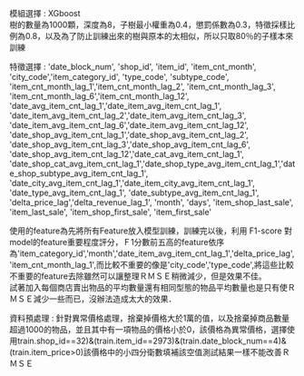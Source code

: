 模組選擇 : XGboost  
樹的數量為1000顆，深度為8，子樹最小權重為0.4，懲罰係數為0.3，特徵採樣比例為0.8，以及為了防止訓練出來的樹與原本的太相似，所以只取80％的子樣本來訓練

特徵選擇 : 
    'date_block_num', 'shop_id', 'item_id', 'item_cnt_month', 'city_code','item_category_id', 'type_code', 'subtype_code', 'item_cnt_month_lag_1','item_cnt_month_lag_2', 'item_cnt_month_lag_3', 'item_cnt_month_lag_6','item_cnt_month_lag_12', 'date_avg_item_cnt_lag_1','date_item_avg_item_cnt_lag_1', 'date_item_avg_item_cnt_lag_2','date_item_avg_item_cnt_lag_3', 'date_item_avg_item_cnt_lag_6','date_item_avg_item_cnt_lag_12', 'date_shop_avg_item_cnt_lag_1','date_shop_avg_item_cnt_lag_2', 'date_shop_avg_item_cnt_lag_3','date_shop_avg_item_cnt_lag_6', 'date_shop_avg_item_cnt_lag_12','date_cat_avg_item_cnt_lag_1', 'date_shop_cat_avg_item_cnt_lag_1','date_shop_type_avg_item_cnt_lag_1','date_shop_subtype_avg_item_cnt_lag_1', 'date_city_avg_item_cnt_lag_1','date_item_city_avg_item_cnt_lag_1', 'date_type_avg_item_cnt_lag_1', 'date_subtype_avg_item_cnt_lag_1', 'delta_price_lag','delta_revenue_lag_1', 'month', 'days', 'item_shop_last_sale', 'item_last_sale', 'item_shop_first_sale', 'item_first_sale'    

使用的feature為先將所有Feature放入模型訓練，訓練完以後，利用 F1-score 對model的feature重要程度評分，Ｆ1分數前五高的feature依序為'item_category_id','month','date_item_avg_item_cnt_lag_1','delta_price_lag','item_cnt_month_lag_1',而比較不重要的像是'city_code','type_code',將這些比較不重要的feature去除雖然可以讓整理ＲＭＳＥ稍微減少，但是效果不佳。  
試著加入每個商店賣出物品的平均數量還有相同型態的物品平均數量也是只有使ＲＭＳＥ減少一些而已，沒辦法造成太大的效果．  

資料預處理 : 針對異常價格處理，捨棄掉價格大於1萬的值，以及捨棄掉商品數量超過1000的物品，並且其中有一項物品的價格小於0，該價格為異常價格，選擇使用train.shop_id==32)&(train.item_id==2973)&(train.date_block_num==4)&(train.item_price>0)該價格中的小四分衛數填補該空值測試結果一樣不能改善ＲＭＳＥ

